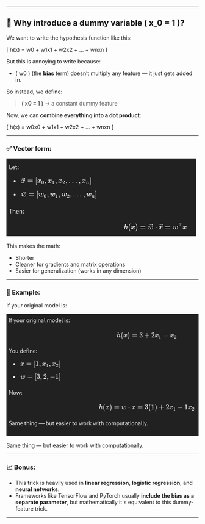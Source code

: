 
---

## 📌 Why introduce a dummy variable \( x_0 = 1 \)?

We want to write the hypothesis function like this:

\[
h(x) = w0 + w1x1 + w2x2 + ... + wnxn
\]

But this is annoying to write because:
- \( w0 \) (the **bias** term) doesn’t multiply any feature — it just gets added in.

So instead, we define:

> **\( x0 = 1 \)** → a constant dummy feature

Now, we can **combine everything into a dot product**:

\[
h(x) = w0x0 + w1x1 + w2x2 + ... + wnxn
\]

---

### ✅ Vector form:

![Vector representation](util_pictures_for_explaination_README/explaiantion/vector.png)

This makes the math:
- Shorter
- Cleaner for gradients and matrix operations
- Easier for generalization (works in any dimension)

---

### 🧠 Example:

If your original model is:

![Same thing but easier](util_pictures_for_explaination_README/explaiantion/same_thing_but_easier.png)

Same thing — but easier to work with computationally.

---

### 📈 Bonus:

- This trick is heavily used in **linear regression**, **logistic regression**, and **neural networks**.
- Frameworks like TensorFlow and PyTorch usually **include the bias as a separate parameter**, but mathematically it's equivalent to this dummy-feature trick.

---

